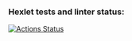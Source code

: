 ### Hexlet tests and linter status:
[![Actions Status](https://github.com/tarvarrs/python-project-50/actions/workflows/hexlet-check.yml/badge.svg)](https://github.com/tarvarrs/python-project-50/actions)
